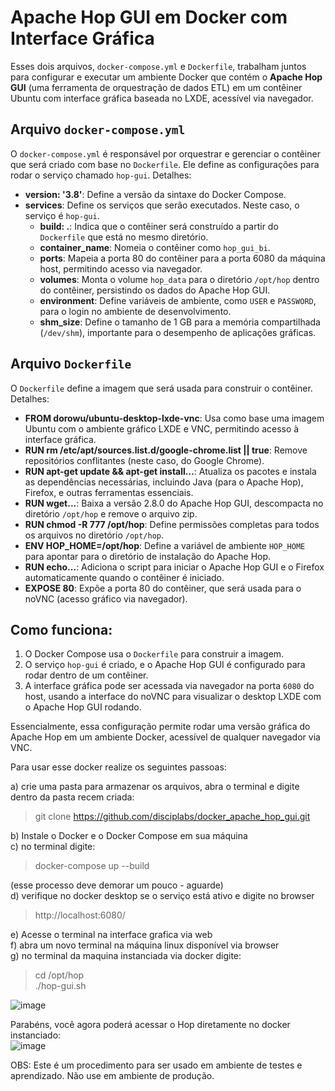 # Apache Hop GUI em Docker com Interface Gráfica

Esses dois arquivos, `docker-compose.yml` e `Dockerfile`, trabalham juntos para configurar e executar um ambiente Docker que contém o **Apache Hop GUI** (uma ferramenta de orquestração de dados ETL) em um contêiner Ubuntu com interface gráfica baseada no LXDE, acessível via navegador.


## Arquivo `docker-compose.yml`

O `docker-compose.yml` é responsável por orquestrar e gerenciar o contêiner que será criado com base no `Dockerfile`. Ele define as configurações para rodar o serviço chamado `hop-gui`. Detalhes:

- **version: '3.8'**: Define a versão da sintaxe do Docker Compose.
- **services**: Define os serviços que serão executados. Neste caso, o serviço é `hop-gui`.
  - **build: .**: Indica que o contêiner será construído a partir do `Dockerfile` que está no mesmo diretório.
  - **container_name**: Nomeia o contêiner como `hop_gui_bi`.
  - **ports**: Mapeia a porta 80 do contêiner para a porta 6080 da máquina host, permitindo acesso via navegador.
  - **volumes**: Monta o volume `hop_data` para o diretório `/opt/hop` dentro do contêiner, persistindo os dados do Apache Hop GUI.
  - **environment**: Define variáveis de ambiente, como `USER` e `PASSWORD`, para o login no ambiente de desenvolvimento.
  - **shm_size**: Define o tamanho de 1 GB para a memória compartilhada (`/dev/shm`), importante para o desempenho de aplicações gráficas.

## Arquivo `Dockerfile`

O `Dockerfile` define a imagem que será usada para construir o contêiner. Detalhes:

- **FROM dorowu/ubuntu-desktop-lxde-vnc**: Usa como base uma imagem Ubuntu com o ambiente gráfico LXDE e VNC, permitindo acesso à interface gráfica.
- **RUN rm /etc/apt/sources.list.d/google-chrome.list || true**: Remove repositórios conflitantes (neste caso, do Google Chrome).
- **RUN apt-get update && apt-get install...**: Atualiza os pacotes e instala as dependências necessárias, incluindo Java (para o Apache Hop), Firefox, e outras ferramentas essenciais.
- **RUN wget...**: Baixa a versão 2.8.0 do Apache Hop GUI, descompacta no diretório `/opt/hop` e remove o arquivo zip.
- **RUN chmod -R 777 /opt/hop**: Define permissões completas para todos os arquivos no diretório `/opt/hop`.
- **ENV HOP_HOME=/opt/hop**: Define a variável de ambiente `HOP_HOME` para apontar para o diretório de instalação do Apache Hop.
- **RUN echo...**: Adiciona o script para iniciar o Apache Hop GUI e o Firefox automaticamente quando o contêiner é iniciado.
- **EXPOSE 80**: Expõe a porta 80 do contêiner, que será usada para o noVNC (acesso gráfico via navegador).

## Como funciona:

1. O Docker Compose usa o `Dockerfile` para construir a imagem.
2. O serviço `hop-gui` é criado, e o Apache Hop GUI é configurado para rodar dentro de um contêiner.
3. A interface gráfica pode ser acessada via navegador na porta `6080` do host, usando a interface do noVNC para visualizar o desktop LXDE com o Apache Hop GUI rodando.

Essencialmente, essa configuração permite rodar uma versão gráfica do Apache Hop em um ambiente Docker, acessível de qualquer navegador via VNC.

Para usar esse docker realize os seguintes passoas:<br>

a) crie uma pasta para armazenar os arquivos, abra o terminal e digite dentro da pasta recem criada: <br>

>  git clone https://github.com/disciplabs/docker_apache_hop_gui.git <br>

b) Instale o Docker e o Docker Compose em sua máquina <br>
c) no terminal digite:<br>

> docker-compose up --build<br>

(esse processo deve demorar um pouco - aguarde)<br>
d) verifique no docker desktop se o serviço está ativo e digite no browser<br>

> http://localhost:6080/<br>

e) Acesse o terminal na interface grafica via web<br>
f) abra um novo terminal na máquina linux disponível via browser<br>
g)  no terminal da maquina instanciada via docker digite:<br>

> cd /opt/hop<br>
> ./hop-gui.sh<br>

![image](https://github.com/user-attachments/assets/fc237f88-8c9a-4358-a401-8104d98b5ba5)<br>

Parabéns, você agora poderá acessar o Hop diretamente no docker instanciado: <br>
![image](https://github.com/user-attachments/assets/929e52d9-b905-44dc-ba63-a5525bbe57c2)





OBS: Este é um procedimento para ser usado em ambiente de testes e aprendizado. Não use em ambiente de produção.
